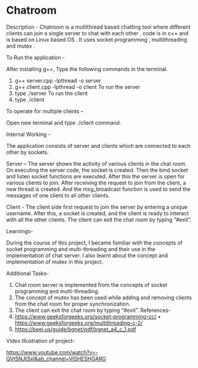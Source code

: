 # Chatroom
Description - Chatroom is a mutlithread based chatting tool where different clients can join a single server to chat with each other .
code is in c++ and is based on Linux based OS . It uses socket programming , multithreading and mutex .

To Run the application -

After installing g++, Type the following commands in the terminal.
 1. g++ server.cpp -lpthread -o server
 2. g++ client.cpp -lpthread -o client To run the server
 3. type ./server To run the client
 4. type ./client

To operate for multiple clients –

Open new terminal and type ./client command.

Internal Working -

The application consists of server and clients which are connected to each other by sockets.

Server – The server  shows the activity of various clients in the chat room. On executing the server code, the socket is created. Then the bind socket and listen socket functions are executed. After this the server is open for various clients to join. After receiving the request to join from the client, a new thread is created. And the msg_broadcast function is used to send the messages of one client to all other clients.

Client - The client side first request to join the server by entering a unique username. After this, a socket is created, and the client is ready to interact with all the other clients. The client can exit the chat room by typing “#exit”.

Learnings-

During the course of this project, I became familiar with the concepts of socket programming and multi-threading and their use in the implementation of chat server. I also learnt about the concept and implementation of mutex in this project.

Additional Tasks-

1. Chat room server is implemented from the concepts of socket programming and multi-threading.
2. The concept of mutex has been used while adding and removing clients from the chat room for proper synchronization.
3. The client can exit the chat room by typing “#exit”. References-
4. https://www.geeksforgeeks.org/socket-programming-cc/ • https://www.geeksforgeeks.org/multithreading-c-2/
5. https://beej.us/guide/bgnet/pdf/bgnet_a4_c_1.pdf

Video Illustration of project- 

https://www.youtube.com/watch?v=-QVt5NJtSxI&ab_channel=VISHESHGARG
